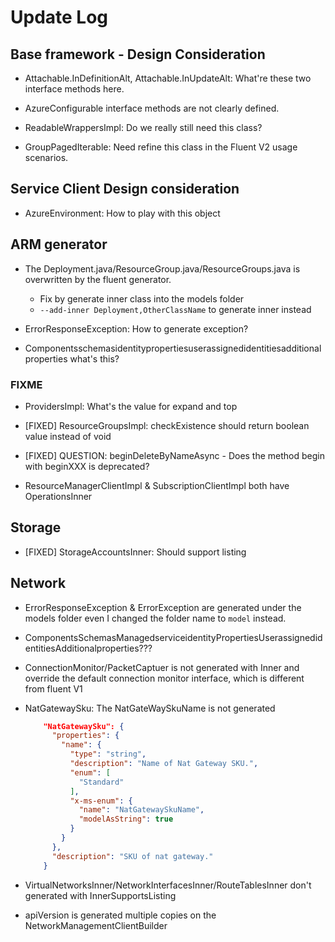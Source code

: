 # Update Log

## Base framework - Design Consideration 

 - Attachable.InDefinitionAlt, Attachable.InUpdateAlt: What're these two interface methods here.
 
 - AzureConfigurable interface methods are not clearly defined.
 
 - ReadableWrappersImpl: Do we really still need this class?
 
 - GroupPagedIterable: Need refine this class in the Fluent V2 usage scenarios.
 
## Service Client Design consideration 
   
   - AzureEnvironment: How to play with this object
 
## ARM generator
 
  - The Deployment.java/ResourceGroup.java/ResourceGroups.java is overwritten by the fluent generator.
    * Fix by generate inner class into the models folder
    * `--add-inner Deployment,OtherClassName` to generate inner instead
  
  - ErrorResponseException: How to generate exception?
  
  - Componentsschemasidentitypropertiesuserassignedidentitiesadditionalproperties what's this? 
  
### FIXME
 
  - ProvidersImpl: What's the value for expand and top
  
  - [FIXED] ResourceGroupsImpl: checkExistence should return boolean value instead of void
  
  - [FIXED] QUESTION: beginDeleteByNameAsync - Does the method begin with beginXXX is deprecated? 
  
  - ResourceManagerClientImpl & SubscriptionClientImpl both have OperationsInner
  
 
 ## Storage 
  - [FIXED] StorageAccountsInner: Should support listing
  
  
 ## Network 
 - ErrorResponseException & ErrorException are generated under the models folder even I changed the folder name to `model` instead.
 - ComponentsSchemasManagedserviceidentityPropertiesUserassignedidentitiesAdditionalproperties???
 - ConnectionMonitor/PacketCaptuer is not generated with Inner and override the default connection monitor interface, which is different from fluent V1
  
  - NatGatewaySku: The NatGateWaySkuName is not generated 
  
    ```JSON
        "NatGatewaySku": {
          "properties": {
            "name": {
              "type": "string",
              "description": "Name of Nat Gateway SKU.",
              "enum": [
                "Standard"
              ],
              "x-ms-enum": {
                "name": "NatGatewaySkuName",
                "modelAsString": true
              }
            }
          },
          "description": "SKU of nat gateway."
        }
    ```

  - VirtualNetworksInner/NetworkInterfacesInner/RouteTablesInner don't generated with InnerSupportsListing
  - apiVersion is generated multiple copies on the NetworkManagementClientBuilder
  